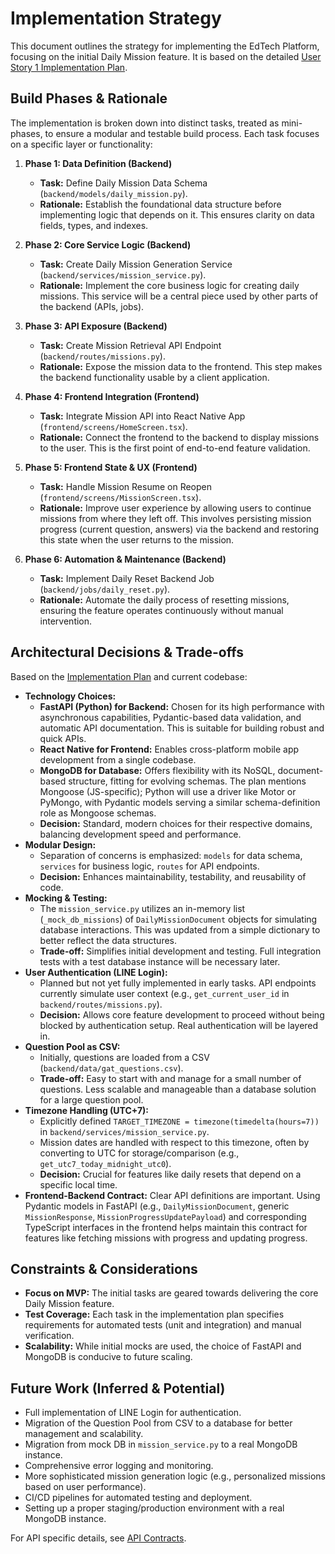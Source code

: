 # Implementation Strategy

This document outlines the strategy for implementing the EdTech Platform, focusing on the initial Daily Mission feature. It is based on the detailed [User Story 1 Implementation Plan](Requirement/userstory/story1/implementation_plan.md).

## Build Phases & Rationale

The implementation is broken down into distinct tasks, treated as mini-phases, to ensure a modular and testable build process. Each task focuses on a specific layer or functionality:

1.  **Phase 1: Data Definition (Backend)**
    *   **Task:** Define Daily Mission Data Schema (`backend/models/daily_mission.py`).
    *   **Rationale:** Establish the foundational data structure before implementing logic that depends on it. This ensures clarity on data fields, types, and indexes.

2.  **Phase 2: Core Service Logic (Backend)**
    *   **Task:** Create Daily Mission Generation Service (`backend/services/mission_service.py`).
    *   **Rationale:** Implement the core business logic for creating daily missions. This service will be a central piece used by other parts of the backend (APIs, jobs).

3.  **Phase 3: API Exposure (Backend)**
    *   **Task:** Create Mission Retrieval API Endpoint (`backend/routes/missions.py`).
    *   **Rationale:** Expose the mission data to the frontend. This step makes the backend functionality usable by a client application.

4.  **Phase 4: Frontend Integration (Frontend)**
    *   **Task:** Integrate Mission API into React Native App (`frontend/screens/HomeScreen.tsx`).
    *   **Rationale:** Connect the frontend to the backend to display missions to the user. This is the first point of end-to-end feature validation.

5.  **Phase 5: Frontend State & UX (Frontend)**
    *   **Task:** Handle Mission Resume on Reopen (`frontend/screens/MissionScreen.tsx`).
    *   **Rationale:** Improve user experience by allowing users to continue missions from where they left off. This involves persisting mission progress (current question, answers) via the backend and restoring this state when the user returns to the mission.

6.  **Phase 6: Automation & Maintenance (Backend)**
    *   **Task:** Implement Daily Reset Backend Job (`backend/jobs/daily_reset.py`).
    *   **Rationale:** Automate the daily process of resetting missions, ensuring the feature operates continuously without manual intervention.

## Architectural Decisions & Trade-offs

Based on the [Implementation Plan](Requirement/userstory/story1/implementation_plan.md) and current codebase:

*   **Technology Choices:**
    *   **FastAPI (Python) for Backend:** Chosen for its high performance with asynchronous capabilities, Pydantic-based data validation, and automatic API documentation. This is suitable for building robust and quick APIs.
    *   **React Native for Frontend:** Enables cross-platform mobile app development from a single codebase.
    *   **MongoDB for Database:** Offers flexibility with its NoSQL, document-based structure, fitting for evolving schemas. The plan mentions Mongoose (JS-specific); Python will use a driver like Motor or PyMongo, with Pydantic models serving a similar schema-definition role as Mongoose schemas.
    *   **Decision:** Standard, modern choices for their respective domains, balancing development speed and performance.
*   **Modular Design:**
    *   Separation of concerns is emphasized: `models` for data schema, `services` for business logic, `routes` for API endpoints.
    *   **Decision:** Enhances maintainability, testability, and reusability of code.
*   **Mocking & Testing:**
    *   The `mission_service.py` utilizes an in-memory list (`_mock_db_missions`) of `DailyMissionDocument` objects for simulating database interactions. This was updated from a simple dictionary to better reflect the data structures.
    *   **Trade-off:** Simplifies initial development and testing. Full integration tests with a test database instance will be necessary later.
*   **User Authentication (LINE Login):**
    *   Planned but not yet fully implemented in early tasks. API endpoints currently simulate user context (e.g., `get_current_user_id` in `backend/routes/missions.py`).
    *   **Decision:** Allows core feature development to proceed without being blocked by authentication setup. Real authentication will be layered in.
*   **Question Pool as CSV:**
    *   Initially, questions are loaded from a CSV (`backend/data/gat_questions.csv`).
    *   **Trade-off:** Easy to start with and manage for a small number of questions. Less scalable and manageable than a database solution for a large question pool.
*   **Timezone Handling (UTC+7):**
    *   Explicitly defined `TARGET_TIMEZONE = timezone(timedelta(hours=7))` in `backend/services/mission_service.py`.
    *   Mission dates are handled with respect to this timezone, often by converting to UTC for storage/comparison (e.g., `get_utc7_today_midnight_utc0`).
    *   **Decision:** Crucial for features like daily resets that depend on a specific local time.
*   **Frontend-Backend Contract:** Clear API definitions are important. Using Pydantic models in FastAPI (e.g., `DailyMissionDocument`, generic `MissionResponse`, `MissionProgressUpdatePayload`) and corresponding TypeScript interfaces in the frontend helps maintain this contract for features like fetching missions with progress and updating progress.

## Constraints & Considerations

*   **Focus on MVP:** The initial tasks are geared towards delivering the core Daily Mission feature.
*   **Test Coverage:** Each task in the implementation plan specifies requirements for automated tests (unit and integration) and manual verification.
*   **Scalability:** While initial mocks are used, the choice of FastAPI and MongoDB is conducive to future scaling.

## Future Work (Inferred & Potential)

*   Full implementation of LINE Login for authentication.
*   Migration of the Question Pool from CSV to a database for better management and scalability.
*   Migration from mock DB in `mission_service.py` to a real MongoDB instance.
*   Comprehensive error logging and monitoring.
*   More sophisticated mission generation logic (e.g., personalized missions based on user performance).
*   CI/CD pipelines for automated testing and deployment.
*   Setting up a proper staging/production environment with a real MongoDB instance.

For API specific details, see [API Contracts](api_contracts.md). 